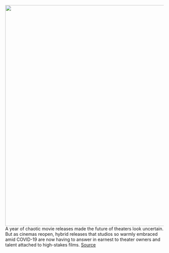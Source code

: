 <img src='https://cdn.vox-cdn.com/thumbor/SmbgbBytT5WjVkQ09-iW-pf2gbs=/0x0:2040x1360/1200x800/filters:focal(857x517:1183x843)/cdn.vox-cdn.com/uploads/chorus_image/image/69774884/acastro_210813_1777_theater_0002.0.jpg' width='700px' /><br/>
A year of chaotic movie releases made the future of theaters look uncertain. But as cinemas reopen, hybrid releases that studios so warmly embraced amid COVID-19 are now having to answer in earnest to theater owners and talent attached to high-stakes films.
<a href='https://www.theverge.com/2021/8/25/22641318/hybrid-film-releases-cinemacon-theater-exclusivity'> Source <a/>